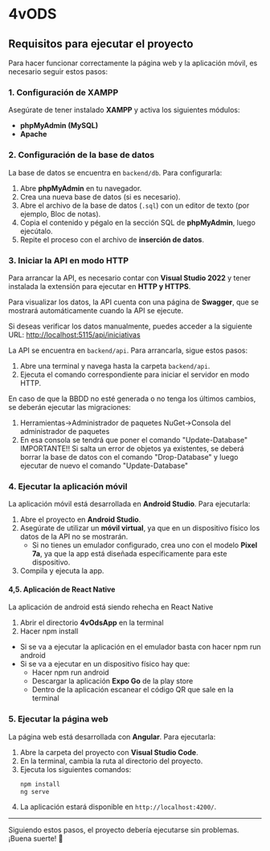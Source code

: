 # 4vODS

## Requisitos para ejecutar el proyecto

Para hacer funcionar correctamente la página web y la aplicación móvil, es necesario seguir estos pasos:

### 1. Configuración de XAMPP
Asegúrate de tener instalado **XAMPP** y activa los siguientes módulos:
- **phpMyAdmin (MySQL)**
- **Apache**

### 2. Configuración de la base de datos
La base de datos se encuentra en `backend/db`. Para configurarla:
1. Abre **phpMyAdmin** en tu navegador.
2. Crea una nueva base de datos (si es necesario).
3. Abre el archivo de la base de datos (`.sql`) con un editor de texto (por ejemplo, Bloc de notas).
4. Copia el contenido y pégalo en la sección SQL de **phpMyAdmin**, luego ejecútalo.
5. Repite el proceso con el archivo de **inserción de datos**.

### 3. Iniciar la API en modo HTTP

Para arrancar la API, es necesario contar con **Visual Studio 2022** y tener instalada la extensión para ejecutar en **HTTP y HTTPS**.

Para visualizar los datos, la API cuenta con una página de **Swagger**, que se mostrará automáticamente cuando la API se ejecute.

Si deseas verificar los datos manualmente, puedes acceder a la siguiente URL: 
[http://localhost:5115/api/iniciativas](http://localhost:5115/api/iniciativas)

La API se encuentra en `backend/api`. Para arrancarla, sigue estos pasos:
1. Abre una terminal y navega hasta la carpeta `backend/api`.
2. Ejecuta el comando correspondiente para iniciar el servidor en modo HTTP.

En caso de que la BBDD no esté generada o no tenga los últimos cambios, se deberán ejecutar las migraciones:
1. Herramientas->Administrador de paquetes NuGet->Consola del administrador de paquetes
2. En esa consola se tendrá que poner el comando "Update-Database"
IMPORTANTE!! Si salta un error de objetos ya existentes, se deberá borrar la base de datos con el comando "Drop-Database" y luego ejecutar de nuevo el comando "Update-Database" 

### 4. Ejecutar la aplicación móvil
La aplicación móvil está desarrollada en **Android Studio**. Para ejecutarla:
1. Abre el proyecto en **Android Studio**.
2. Asegúrate de utilizar un **móvil virtual**, ya que en un dispositivo físico los datos de la API no se mostrarán.
   - Si no tienes un emulador configurado, crea uno con el modelo **Pixel 7a**, ya que la app está diseñada específicamente para este dispositivo.
3. Compila y ejecuta la app.

#### 4,5. Aplicación de React Native
La aplicación de android está siendo rehecha en React Native
1. Abrir el directorio **4vOdsApp** en la terminal
2. Hacer npm install
  - Si se va a ejecutar la aplicación en el emulador basta con hacer npm run android
  - Si se va a ejecutar en un dispositivo físico hay que:
     - Hacer npm run android
     - Descargar la aplicación **Expo Go** de la play store
     - Dentro de la aplicación escanear el código QR que sale en la terminal

### 5. Ejecutar la página web
La página web está desarrollada con **Angular**. Para ejecutarla:
1. Abre la carpeta del proyecto con **Visual Studio Code**.
2. En la terminal, cambia la ruta al directorio del proyecto.
3. Ejecuta los siguientes comandos:
   ```sh
   npm install
   ng serve
   ```
4. La aplicación estará disponible en `http://localhost:4200/`.

---

Siguiendo estos pasos, el proyecto debería ejecutarse sin problemas. ¡Buena suerte! 🚀
